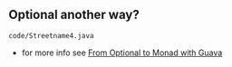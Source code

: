 ## Optional another way? 

<pre><code contenteditable class="java">code/Streetname4.java</code></pre>

- for more info see [From Optional to Monad with Guava](https://kerflyn.wordpress.com/2011/12/05/from-optional-to-monad-with-guava/)
